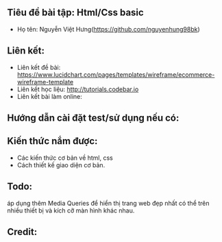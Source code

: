 ## Tiêu đề bài tập: Html/Css basic
* Họ tên: Nguyễn Việt Hưng(https://github.com/nguyenhung98bk)

## Liên kết:
* Liên kết đề bài: https://www.lucidchart.com/pages/templates/wireframe/ecommerce-wireframe-template
* Liên kết học liệu: http://tutorials.codebar.io
* Liên kết bài làm online:

## Hướng dẫn cài đặt test/sử dụng nếu có:
## Kiến thức nắm được:
* Các kiến thức cơ bản về html, css
* Cách thiết kế giao diện cơ bản.

## Todo: 
áp dụng thêm Media Queries để hiển thị trang web đẹp nhất có thể trên nhiều thiết bị và kích cỡ màn hình khác nhau.

## Credit: